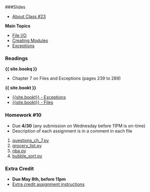 <a name="class23"></a>

###Slides

* [About Class #23](classes/23/slides/meta.html)

__Main Topics__

* [File I/O](classes/23/slides/files.html)
* [Creating Modules](classes/23/slides/modules.html)
* [Exceptions](classes/23/slides/exceptions.html)

<!--
__Optional__

* The last topic that we covered was... [mutability](classes/20/slides/mutability.html)
* [Iterating With Indexes](classes/23/slides/iterating_with_indexes.html)
* [Nested Loops, Nested Lists](classes/23/slides/nested_loops.html)
* [List Comprehensions](classes/23/slides/list_comprehensions.html)
-->

### Readings

__{{ site.bookq }}__

* Chapter 7 on Files and Exceptions (pages 239 to 289)

__{{ site.bookt }}__

* [{{site.bookt}} - Exceptions](http://www.openbookproject.net/thinkcs/python/english3e/exceptions.html)
* [{{site.bookt}} - Files](http://www.openbookproject.net/thinkcs/python/english3e/files.html)

<a name="homework10"></a>

### Homework #10

* Due __4/30__ (any submission on Wednesday before 11PM is on-time)
* Description of each assignment is in a comment in each file

1. [questions_ch_7.py](homework/hw10/questions_ch_7.py)
2. [grocery_list.py](homework/hw10/grocery_list.py)
3. [nba.py](homework/hw10/nba.py)
4. [bubble_sort.py](homework/hw10/bubble_sort.py)

<a name="extracredit"></a>


### Extra Credit

* __Due May 8th, before 11pm__
* [Extra credit assignment instructions](extracredit.html)
